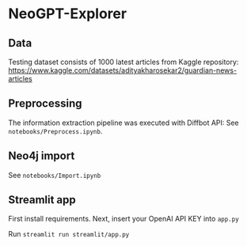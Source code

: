 # NeoGPT-Explorer

## Data 

Testing dataset consists of 1000 latest articles from Kaggle repository: https://www.kaggle.com/datasets/adityakharosekar2/guardian-news-articles

## Preprocessing

The information extraction pipeline was executed with Diffbot API: See `notebooks/Preprocess.ipynb`.

## Neo4j import

See `notebooks/Import.ipynb`

## Streamlit app

First install requirements.
Next, insert your OpenAI API KEY into `app.py`

Run `streamlit run streamlit/app.py`

